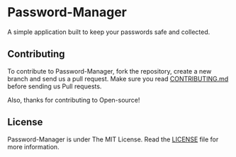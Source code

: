 # Password-Manager

A simple application built to keep your passwords safe and collected.

## Contributing 

To contribute to Password-Manager, fork the repository, create a new branch and send us a pull request. Make sure you read [CONTRIBUTING.md](https://github.com/SVijayB/Password-Manager/blob/master/.github/CONTRIBUTING.md) before sending us Pull requests. 

Also, thanks for contributing to Open-source!

## License 

Password-Manager is under The MIT License. Read the [LICENSE](https://github.com/SVijayB/Password-Manager/blob/master/LICENSE) file for more information.